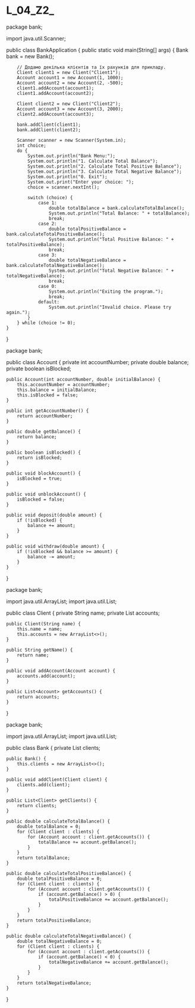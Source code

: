 # L_04_Z2_
package bank;

import java.util.Scanner;

public class BankApplication {
    public static void main(String[] args) {
        Bank bank = new Bank();

        // Додамо декілька клієнтів та їх рахунків для прикладу.
        Client client1 = new Client("Client1");
        Account account1 = new Account(1, 1000);
        Account account2 = new Account(2, -500);
        client1.addAccount(account1);
        client1.addAccount(account2);

        Client client2 = new Client("Client2");
        Account account3 = new Account(3, 2000);
        client2.addAccount(account3);

        bank.addClient(client1);
        bank.addClient(client2);

        Scanner scanner = new Scanner(System.in);
        int choice;
        do {
            System.out.println("Bank Menu:");
            System.out.println("1. Calculate Total Balance");
            System.out.println("2. Calculate Total Positive Balance");
            System.out.println("3. Calculate Total Negative Balance");
            System.out.println("0. Exit");
            System.out.print("Enter your choice: ");
            choice = scanner.nextInt();

            switch (choice) {
                case 1:
                    double totalBalance = bank.calculateTotalBalance();
                    System.out.println("Total Balance: " + totalBalance);
                    break;
                case 2:
                    double totalPositiveBalance = bank.calculateTotalPositiveBalance();
                    System.out.println("Total Positive Balance: " + totalPositiveBalance);
                    break;
                case 3:
                    double totalNegativeBalance = bank.calculateTotalNegativeBalance();
                    System.out.println("Total Negative Balance: " + totalNegativeBalance);
                    break;
                case 0:
                    System.out.println("Exiting the program.");
                    break;
                default:
                    System.out.println("Invalid choice. Please try again.");
            }
        } while (choice != 0);
    }
}

package bank;

public class Account {
    private int accountNumber;
    private double balance;
    private boolean isBlocked;

    public Account(int accountNumber, double initialBalance) {
        this.accountNumber = accountNumber;
        this.balance = initialBalance;
        this.isBlocked = false;
    }

    public int getAccountNumber() {
        return accountNumber;
    }

    public double getBalance() {
        return balance;
    }

    public boolean isBlocked() {
        return isBlocked;
    }

    public void blockAccount() {
        isBlocked = true;
    }

    public void unblockAccount() {
        isBlocked = false;
    }

    public void deposit(double amount) {
        if (!isBlocked) {
            balance += amount;
        }
    }

    public void withdraw(double amount) {
        if (!isBlocked && balance >= amount) {
            balance -= amount;
        }
    }
}

package bank;

import java.util.ArrayList;
import java.util.List;

public class Client {
    private String name;
    private List<Account> accounts;

    public Client(String name) {
        this.name = name;
        this.accounts = new ArrayList<>();
    }

    public String getName() {
        return name;
    }

    public void addAccount(Account account) {
        accounts.add(account);
    }

    public List<Account> getAccounts() {
        return accounts;
    }
}

package bank;

import java.util.ArrayList;
import java.util.List;

public class Bank {
    private List<Client> clients;

    public Bank() {
        this.clients = new ArrayList<>();
    }

    public void addClient(Client client) {
        clients.add(client);
    }

    public List<Client> getClients() {
        return clients;
    }

    public double calculateTotalBalance() {
        double totalBalance = 0;
        for (Client client : clients) {
            for (Account account : client.getAccounts()) {
                totalBalance += account.getBalance();
            }
        }
        return totalBalance;
    }

    public double calculateTotalPositiveBalance() {
        double totalPositiveBalance = 0;
        for (Client client : clients) {
            for (Account account : client.getAccounts()) {
                if (account.getBalance() > 0) {
                    totalPositiveBalance += account.getBalance();
                }
            }
        }
        return totalPositiveBalance;
    }

    public double calculateTotalNegativeBalance() {
        double totalNegativeBalance = 0;
        for (Client client : clients) {
            for (Account account : client.getAccounts()) {
                if (account.getBalance() < 0) {
                    totalNegativeBalance += account.getBalance();
                }
            }
        }
        return totalNegativeBalance;
    }
}
